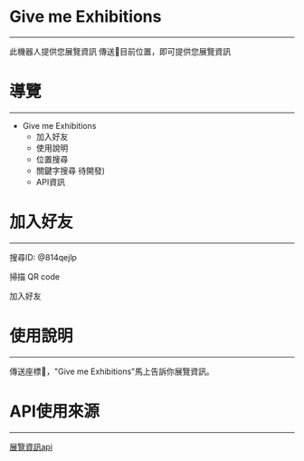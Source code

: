# Give me Exhibitions
-----------------------------
  此機器人提供您展覽資訊
  傳送📍目前位置，即可提供您展覽資訊

# 導覽
-----------------------------
- Give me Exhibitions
  - 加入好友
  - 使用說明
  - 位置搜尋
  - 關鍵字搜尋 待開發)
  - API資訊
 

 # 加入好友
  -----------------------------

搜尋ID: @814qejlp

掃描 QR code

加入好友

 # 使用說明
  -----------------------------
  傳送座標📍，"Give me Exhibitions"馬上告訴你展覽資訊。

  # API使用來源
  -----------------------------
  [展覽資訊api](https://cloud.culture.tw/frontsite/trans/SearchShowAction.do?method=doFindTypeJ&category=6)